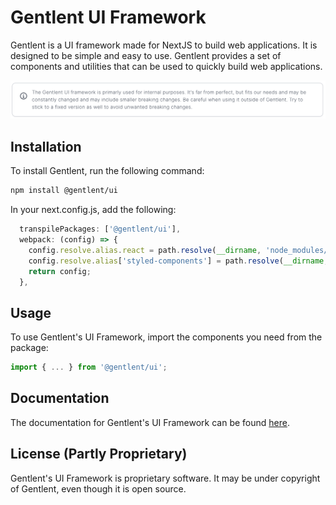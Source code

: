 # Gentlent UI Framework

Gentlent is a UI framework made for NextJS to build web applications. It is designed to be simple and easy to use. Gentlent provides a set of components and utilities that can be used to quickly build web applications.

![The Gentlent UI framework is primarly used for internal purposes. It's far from perfect, but fits our needs and may be constantly changed and may include smaller breaking changes. Be careful when using it outside of Gentlent. Try to stick to a fixed version as well to avoid unwanted breaking changes.](./readme-assets/notice.png)

## Installation

To install Gentlent, run the following command:

```bash
npm install @gentlent/ui
```

In your next.config.js, add the following:

```js
  transpilePackages: ['@gentlent/ui'],
  webpack: (config) => {
    config.resolve.alias.react = path.resolve(__dirname, 'node_modules/react');
    config.resolve.alias['styled-components'] = path.resolve(__dirname, 'node_modules/styled-components');
    return config;
  },
```

## Usage

To use Gentlent's UI Framework, import the components you need from the package:

```jsx
import { ... } from '@gentlent/ui';
```

## Documentation

The documentation for Gentlent's UI Framework can be found [here](https://ui.gentlent.com/).

## License (Partly Proprietary)

Gentlent's UI Framework is proprietary software. It may be under copyright of Gentlent, even though it is open source.